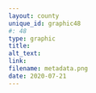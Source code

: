 ```yaml
---
layout: county 
unique_id: graphic48
#: 48
type: graphic
title: 
alt_text: 
link: 
filename: metadata.png
date: 2020-07-21
---
```

